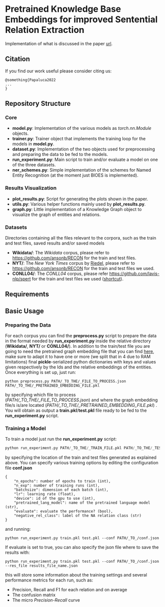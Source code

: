# Pretrained Knowledge Base Embeddings for improved Sentential Relation Extraction

Implementation of what is discussed in the paper [url](url).

## Citation

If you find our work useful please consider citing us:

```
@something{Papaluca2022
...
}
```

## Repository Structure
### Core
- **model.py**: Implementation of the various models as *torch.nn.Module* objects.
- **trainer.py**: Trainer object that implements the training loop for the models in **model.py**.
- **dataset.py**: Implementation of the two objects used for preprocessing and preparing the data to be fed to the models.
- **run_experiment.py**: Main script to train and/or evaluate a model on one of the three datasets.
- **ner_schemes.py**: Simple implementation of the schemes for Named Entity Recognition (at the moment just BIOES is implemented).
### Results Visualization
- **plot_results.py**: Script for generating the plots shown in the paper.
- **utils.py**: Various helper functions mainly used by **plot_results.py**.
- **graph.py**: Little implementation of a Knowledge Graph object to visualize the graph of entities and relations.
### Datasets
Directories containing all the files relevant to the corpora, such as the train and test files, saved results and/or saved models

- **Wikidata/**: The *Wikidata* corpus, please refer to https://github.com/ansonb/RECON for the train and test files.
- **NYT/**: The *New York Times* corpus by [Riedel](https://www.researchgate.net/publication/220698997_Modeling_Relations_and_Their_Mentions_without_Labeled_Text), please refer to https://github.com/ansonb/RECON for the train and test files we used.
- **CONLL04/**: The *CONLL04* corpus, please refer https://github.com/lavis-nlp/spert for the train and test files we used ([shortcut](http://lavis.cs.hs-rm.de/storage/spert/public/datasets/conll04/)).

## Requirements

## Basic Usage

### Preparing the Data
For each corpus you can find the **preprocess.py** script to prepare the data in the format needed by **run_experiment.py** inside the relative directory (**Wikidata/**, **NYT/** or **CONLL04/**). In addition to the train/test file you are going to need the pretrained graph embedding file that you can find [here](https://torchbiggraph.readthedocs.io/en/latest/pretrained_embeddings.html), make sure to adapt it to have one or more (we split that in 4 due to RAM limitations) final **pickle**-serialized python dictionaries with keys and values given respectively by the Ids and the relative embeddings of the entities.
Once everything is set up, just run:
```
python preprocess.py PATH/_TO_THE/_FILE_TO_PROCESS.json PATH/_TO_THE/_PRETRAINED_EMBEDDING_FILE.pkl
```
by specifying which file to process (*PATH/_TO_THE/_FILE_TO_PROCESS.json*) and where the graph embedding file/s is/are located (*PATH/_TO_THE/_PRETRAINED_EMBEDDING_FILE.pkl*) .
You will obtain as output a **train.pkl**/**test.pkl** file ready to be fed to the **run_experiment.py** script.

### Training a Model

To train a model just run the **run_experiment.py** script:
```python
python run_experiment.py PATH/_TO_THE/_TRAIN_FILE.pkl PATH/_TO_THE/_TEST_FILE.pkl  
```
by specifying the location of the train and test files generated as explained above. 
You can specify various training options by editing the configuration file **conf.json**
```
{
    "n_epochs":	number of epochs to train (int),
    "n_exp": number of training runs (int),
    "batchsize": dimension of each batch (int),
    "lr": learning rate (float),
    "device": id of the gpu to use (int),
    "pretrained_lang_model": name of the pretrained language model (str),
    "evaluate": evaluate the performance? (bool),
    "negative_rel_class": label of the NA relation class (str)
}
```
 and running:
```
python run_experiment.py train.pkl test.pkl --conf PATH/_TO_/conf.json
```
If evaluate is set to true, you can also specify the json file where to save the results with:
```
python run_experiment.py train.pkl test.pkl --conf PATH/_TO_/conf.json --res_file results_file_name.json
```
this will store some information about the training settings and several performance metrics for each run, such as:
- Precision, Recall and F1 for each relation and on average
- The confusion matrix
- The micro *Precision-Recall* curve
